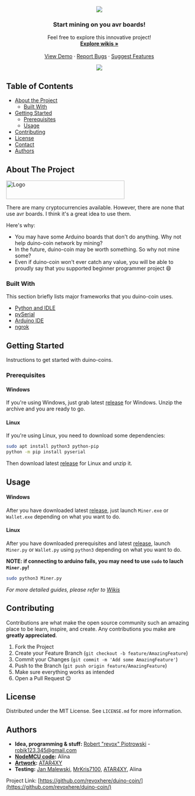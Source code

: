 <!--
*** Official duino coin readme
*** copyright by revox, 2019
*** Thanks to: othneildrew for providing nice template!
-->

<!-- LOGO -->
<br />
<p align="center">
  <a href="https://github.com/revoxhere/duino-coin">
    <img src="https://i.imgur.com/ZRRGDjs.png">
  </a>

  <h3 align="center">Start mining on you avr boards!</h3>

  <p align="center">
    Feel free to explore this innovative project! 
    <br />
    <a href="https://github.com/revoxhere/duino-coin/wiki"><strong>Explore wikis »</strong></a>
    <br />
    <br />
    <a href="https://github.com/revoxhere/duino-coin/">View Demo</a>
    ·
    <a href="https://github.com/revoxhere/duino-coin/issues">Report Bugs</a>
    ·
    <a href="https://github.com/revoxhere/duino-coin/issues">Suggest Features</a>
  </p>
</p>
<p align="center">
  <a href="https://github.com/revoxhere/duino-coin">
    <img src="https://i.imgur.com/aje4tTI.png">
  </a>
</p>

<!-- TABLE OF CONTENTS -->
## Table of Contents

* [About the Project](#about-the-project)
  * [Built With](#built-with)
* [Getting Started](#getting-started)
  * [Prerequisites](#prerequisites)
  * [Usage](#usage)
* [Contributing](#contributing)
* [License](#license)
* [Contact](#contact)
* [Authors](#authors)


<!-- ABOUT THE PROJECT -->
## About The Project

 <a href="https://github.com/revoxhere/duino-coin">
  <img src="https://i.imgur.com/XxdhsUm.png" alt="Logo" width="320" height="50">
 </a>

There are many cryptocurrencies available. However, there are none that use avr boards. I think it's a great idea to use them.

Here's why:
* You may have some Arduino boards that don't do anything. Why not help duino-coin network by mining?
* In the future, duino-coin may be worth something. So why not mine some?
* Even if duino-coin won't ever catch any value, you will be able to proudly say that you supported beginner programmer project :smile:

### Built With
This section briefly lists major frameworks that you duino-coin uses.
* [Python and IDLE](https://www.python.org)
* [pySerial](https://pythonhosted.org/pyserial/)
* [Arduino IDE](https://www.arduino.cc)
* [ngrok](https://ngrok.com)

<!-- GETTING STARTED -->
## Getting Started

Instructions to get started with duino-coins.

### Prerequisites

#### Windows
If you're using Windows, just grab latest [release](https://github.com/revoxhere/duino-coin/releases) for Windows.
Unzip the archive and you are ready to go.

#### Linux
If you're using Linux, you need to download some dependencies:
```bash
sudo apt install python3 python-pip
python -m pip install pyserial
```
Then download latest [release](https://github.com/revoxhere/duino-coin/releases) for Linux and unzip it.

<!-- USAGE EXAMPLES -->
## Usage

#### Windows
After you have downloaded latest [release](https://github.com/revoxhere/duino-coin/releases), just launch `Miner.exe` or `Wallet.exe`
depending on what you want to do.

#### Linux
After you have downloaded prerequisites and latest [release](https://github.com/revoxhere/duino-coin/releases), launch `Miner.py` or `Wallet.py` using `python3`
depending on what you want to do.

**NOTE: if connecting to arduino fails, you may need to use `sudo` to lauch `Miner.py`!**
```bash
sudo python3 Miner.py
```

_For more detailed guides, please refer to [Wikis](https://github.com/revoxhere/duino-coin/wiki)_

<!-- CONTRIBUTING -->
## Contributing

Contributions are what make the open source community such an amazing place to be learn, inspire, and create. Any contributions you make are **greatly appreciated**.

1. Fork the Project
2. Create your Feature Branch (`git checkout -b feature/AmazingFeature`)
3. Commit your Changes (`git commit -m 'Add some AmazingFeature'`)
4. Push to the Branch (`git push origin feature/AmazingFeature`)
5. Make sure everything works as intended
6. Open a Pull Request :wink:

<!-- LICENSE -->
## License

Distributed under the MIT License. See `LICENSE.md` for more information.

<!-- AUTHORS -->
## Authors

* **Idea, programming & stuff:** [Robert "revox" Piotrowski](https://github.com/revoxhere/) - robik123.345@gmail.com
* **[NodeMCU code](https://github.com/revoxhere/duino-coin/blob/master/NodeMCU_code/NodeMCU_code.lua):** Alina
* **[Artwork](https://i.imgur.com/ZRRGDjs.png):** [ATAR4XY](https://www.youtube.com/channel/UC-gf5ejhDuAc_LMxvugPXbg)
* **Testing:** [Jan Malewski](https://www.youtube.com/channel/UCKxFuOCalYxlQoS7R6zilRQ), [MrKris7100](https://www.youtube.com/user/MrKris7100), [ATAR4XY](https://www.youtube.com/channel/UC-gf5ejhDuAc_LMxvugPXbg), Alina

Project Link: [https://github.com/revoxhere/duino-coin/](https://github.com/revoxhere/duino-coin/)
